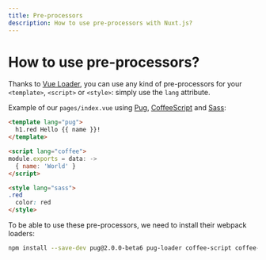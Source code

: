 ```yaml
---
title: Pre-processors
description: How to use pre-processors with Nuxt.js?
---
```


# How to use pre-processors?

Thanks to [Vue Loader](http://vue-loader.vuejs.org/en/configurations/pre-processors.html), you can use any kind of pre-processors for your `<template>`, `<script>` or `<style>`: simply use the `lang` attribute.

Example of our `pages/index.vue` using [Pug](https://github.com/pugjs/pug), [CoffeeScript](http://coffeescript.org) and [Sass](http://sass-lang.com/):

```html
<template lang="pug">
  h1.red Hello {{ name }}!
</template>

<script lang="coffee">
module.exports = data: ->
  { name: 'World' }
</script>

<style lang="sass">
.red
  color: red
</style>
```

To be able to use these pre-processors, we need to install their webpack loaders:

```bash
npm install --save-dev pug@2.0.0-beta6 pug-loader coffee-script coffee-loader node-sass sass-loader
```
